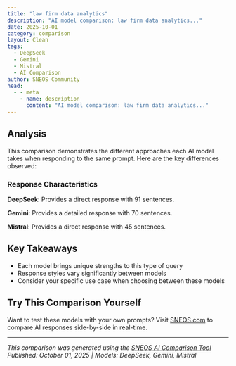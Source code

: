 ```yaml
---
title: "law firm data analytics"
description: "AI model comparison: law firm data analytics..."
date: 2025-10-01
category: comparison
layout: Clean
tags:
  - DeepSeek
  - Gemini
  - Mistral
  - AI Comparison
author: SNEOS Community
head:
  - - meta
    - name: description
      content: "AI model comparison: law firm data analytics..."
---
```


<ChatComparison
  title="law firm data analytics"
  prompt="law firm data analytics"
  :responses='{
    "DeepSeek": "Of course. This is a fantastic and highly relevant topic. Law firm data analytics is the practice of collecting, processing, and analyzing data to generate insights that improve decision-making, efficiency, and profitability.\n\nHere\u2019s a comprehensive breakdown of law firm data analytics, covering its importance, key areas, types of data, implementation steps, and challenges.\n\n---\n\n### **Why is Data Analytics Crucial for Modern Law Firms?**\n\nMoving from intuition-based to data-driven decision-making provides a significant competitive advantage.\n\n*   **Improve Profitability:** Identify the most profitable practice areas, clients, and matter types. Analyze realization rates (billable vs. collected) and pinpoint inefficiencies.\n*   **Enhance Operational Efficiency:** Discover bottlenecks in workflows (e.g., document review, contract drafting). Optimize resource allocation and staff utilization.\n*   **Mitigate Risk:** Analyze historical data to predict case outcomes, assess litigation risks, and set more accurate client expectations.\n*   **Win and Retain Business:** Use data to demonstrate value to existing clients and craft more compelling pitches for potential clients.\n*   **Strategic Planning:** Make informed decisions about firm growth, such as which practice areas to expand, which markets to enter, or potential mergers.\n*   **Competitive Intelligence:** Benchmark the firm\u0027s performance against industry standards.\n\n---\n\n### **Key Areas for Law Firm Data Analytics**\n\nData analytics can be applied across nearly every function of a law firm.\n\n#### 1. Financial \u0026 Business Intelligence\nThis is the most common starting point.\n*   **Profitability Analysis:** Profitability by client, matter, practice area, timekeeper, and office.\n*   **Time \u0026 Billing:** Realization rates (standard, billed, collected), write-offs/downs, average collection time, and time entry patterns.\n*   **Budget vs. Actual:** Track matter budgets against actual hours and costs.\n*   **Revenue Forecasting:** Predict future cash flow based on current work-in-progress (WIP) and billed accounts.\n\n#### 2. Client \u0026 Matter Analytics\nFocusing on the core work and relationships.\n*   **Client Lifetime Value (CLV):** Identify which clients are most valuable over the long term.\n*   **Matter Lifecycle Analysis:** Understand the typical timeline, cost, and resources required for different types of matters.\n*   **Pricing Strategy:** Analyze data to support alternative fee arrangements (AFAs) instead of pure hourly billing.\n*   **Client Satisfaction:** Correlate financial data with feedback from surveys to understand what drives client retention.\n\n#### 3. Litigation \u0026 Practice Analytics\nLeveraging data for legal strategy.\n*   **Predictive Analytics:** Analyze historical case data to predict the likelihood of success, potential settlement value, or judge/jury tendencies.\n*   **E-Discovery Optimization:** Use analytics to categorize, cluster, and prioritize document review, saving significant time and cost.\n*   **Precedent \u0026 Research Analysis:** Identify which arguments, motions, or precedents are most successful in specific courts or before certain judges.\n\n#### 4. Operational \u0026 Talent Analytics\nOptimizing the firm\u0027s internal engine.\n*   **Resource Allocation:** Ensure the right lawyers and staff are assigned to the right matters based on expertise, capacity, and cost.\n*   **Talent Management:** Analyze associate performance, track career progression, and identify factors that lead to attorney retention or attrition.\n*   **Marketing \u0026 Business Development:** Track the ROI of marketing campaigns, which referral sources generate the best clients, and the success rate of pitches.\n\n---\n\n### **Types of Data Used**\n\nLaw firms generate vast amounts of structured and unstructured data.\n\n*   **Structured Data:**\n    *   **Time \u0026 Billing Entries:** Hours, rates, tasks, descriptions.\n    *   **Financial Systems:** Invoices, payments, expenses.\n    *   **CRM (Client Relationship Management):** Client contact info, matter details, pitch outcomes.\n    *   **HR Systems:** Employee data, salaries, reviews.\n\n*   **Unstructured Data (requires more advanced tools like NLP):**\n    *   **Case Documents:** Pleadings, motions, briefs, and discovery materials.\n    *   **Contracts \u0026 Agreements:** Clauses, terms, obligations.\n    *   **Emails \u0026 Communications:**\n    *   **Legal Research:** Case law, statutes, rulings.\n\n---\n\n### **The Implementation Journey: How to Get Started**\n\nImplementing a data analytics program is a strategic initiative, not just a technical one.\n\n1.  **Define Objectives \u0026 Key Questions:** Start with the business problem, not the data. What do you want to know? (e.g., \u0022Why are we losing money on large M\u0026A deals?\u0022)\n2.  **Audit \u0026 Consolidate Data Sources:** Identify where your data lives (practice management system, billing, CRM, documents). Data silos are the biggest barrier.\n3.  **Invest in Technology \u0026 Tools:**\n    *   **Basic:** Built-in reports from your practice management (Clio, PracticePanther) or financial (Elite 3E, Aderant) software.\n    *   **Intermediate:** Business Intelligence (BI) platforms like **Microsoft Power BI**, **Tableau**, or **Qlik**. These connect to your databases to create interactive dashboards.\n    *   **Advanced:** Specialized Legal Analytics tools like **Lex Machina**, **Westlaw Edge**, **Bloomberg Law**, or **Premonition** for litigation intelligence. AI-powered contract analysis tools like **Kira Systems** or **Luminance**.\n4.  **Build or Acquire Expertise:** You need someone who understands both the law and data. This could be a dedicated Data Analyst, a \u0022Knowledge Manager,\u0022 or a financially savvy lawyer.\n5.  **Create a Data-Driven Culture:** Encourage lawyers and staff to use dashboards and insights in their daily work. Leadership must champion this shift.\n6.  **Focus on Data Governance \u0026 Quality:** Establish processes to ensure data is entered consistently and accurately. \u0022Garbage in, garbage out\u0022 is a major risk.\n\n---\n\n### **Challenges \u0026 Pitfalls**\n\n*   **Data Silos \u0026 Integration:** Getting different systems to \u0022talk\u0022 to each other is often the most difficult technical challenge.\n*   **Data Quality:** Inconsistent time entry, matter opening, or client naming conventions can render analysis useless.\n*   **Cultural Resistance:** Lawyers are trained on precedent and individual case merit, which can conflict with aggregate, statistical insights. The \u0022art of lawyering\u0022 vs. the \u0022science of data.\u0022\n*   **Cost \u0026 Resources:** Advanced tools and skilled personnel require investment.\n*   **Ethical and Confidentiality Concerns:** Analyzing client data must be done with strict adherence to confidentiality and ethical walls, especially when dealing with adverse parties.\n\n### **The Future: Predictive AI and Beyond**\n\nThe future of law firm analytics is moving from **descriptive** (\u0022What happened?\u0022) to **diagnostic** (\u0022Why did it happen?\u0022) to **predictive** (\u0022What will happen?\u0022) and **prescriptive** (\u0022What should we do?\u0022).\n\nAI and machine learning will increasingly be used to:\n*   Predict case outcomes with high accuracy.\n*   Automatically flag risky clauses in contracts.\n*   Provide real-time guidance on optimal legal strategies.\n\n**In conclusion,** law firm data analytics is no longer a luxury for the largest firms. It is a core competency for any firm that wants to remain competitive, profitable, and deliver the highest value to its clients in the modern legal landscape.",
    "Gemini": "Law firm data analytics is the process of using data analysis techniques to improve various aspects of law firm operations, from client acquisition and matter management to financial performance and risk mitigation. It involves collecting, cleaning, analyzing, and interpreting data from various sources to gain insights that can inform strategic decision-making and improve efficiency.\n\nHere\u0027s a breakdown of key areas and applications of data analytics in law firms:\n\n**1. Business Development \u0026 Marketing:**\n\n*   **Client Acquisition \u0026 Retention:**\n    *   **Targeting:** Identifying the most profitable and promising client segments based on industry, size, and legal needs.\n    *   **Marketing ROI:** Measuring the effectiveness of marketing campaigns and optimizing strategies for better lead generation.\n    *   **Client Churn Prediction:** Identifying clients at risk of leaving and proactively addressing their concerns.\n    *   **Referral Source Analysis:** Tracking referral sources and identifying the most valuable connections.\n    *   **Competitive Analysis:**  Monitoring competitors\u0027 strategies and market positioning.\n*   **Example:** Analyzing past marketing campaigns to identify which channels (e.g., LinkedIn, conferences, webinars) generated the most qualified leads and resulted in the highest conversion rates.\n\n**2. Matter Management \u0026 Legal Operations:**\n\n*   **Case Outcome Prediction:** Using historical case data to predict the likelihood of success in similar future cases.  This can help with case selection and strategy.\n*   **E-Discovery Optimization:**  Identifying relevant documents quickly and efficiently using predictive coding and text analytics, reducing e-discovery costs.\n*   **Legal Research Efficiency:**  Analyzing research patterns to identify the most effective resources and strategies for legal research.\n*   **Risk Assessment:**  Evaluating potential legal risks based on past cases and industry trends.\n*   **Project Management:**  Tracking case progress, managing deadlines, and allocating resources effectively.\n*   **Knowledge Management:**  Building a searchable repository of past work product to improve efficiency and consistency.\n*   **Contract Analysis:** Using AI to analyze contracts, identify key clauses, and assess risk.  This is particularly useful for due diligence.\n*   **Example:**  Analyzing data from past litigation cases to identify key factors that contribute to successful outcomes in similar disputes. This information can inform case strategy and improve the chances of winning.\n\n**3. Financial Management:**\n\n*   **Billing Analysis:** Identifying billing inefficiencies and optimizing billing practices to improve revenue collection.\n*   **Time Tracking Analysis:**  Analyzing how lawyers spend their time to identify areas for improvement in productivity.\n*   **Profitability Analysis:**  Determining the profitability of different practice areas, clients, and types of matters.\n*   **Budgeting \u0026 Forecasting:**  Developing accurate budgets and forecasts based on historical data and market trends.\n*   **Expense Management:**  Identifying opportunities to reduce expenses and improve cost efficiency.\n*   **Example:**  Analyzing billing data to identify patterns in time spent on specific tasks, allowing the firm to develop more efficient workflows and improve profitability per hour.\n\n**4. Human Resources:**\n\n*   **Employee Performance Analysis:**  Evaluating employee performance and identifying areas for improvement.\n*   **Recruitment \u0026 Retention:**  Identifying the most effective recruitment strategies and improving employee retention rates.\n*   **Compensation Analysis:**  Developing competitive compensation packages based on market data and employee performance.\n*   **Diversity \u0026 Inclusion:**  Tracking diversity metrics and identifying opportunities to promote a more inclusive workplace.\n*   **Example:**  Analyzing employee performance data to identify top-performing lawyers and understand the factors that contribute to their success. This information can be used to develop training programs and mentoring opportunities for other employees.\n\n**5. Risk Management \u0026 Compliance:**\n\n*   **Conflicts of Interest:** Identifying and mitigating potential conflicts of interest.\n*   **Compliance Monitoring:**  Monitoring compliance with ethical rules and regulations.\n*   **Data Security:**  Identifying and mitigating data security risks.\n*   **Example:**  Using data analytics to proactively identify potential conflicts of interest by analyzing client relationships and past cases.\n\n**Tools \u0026 Technologies:**\n\n*   **Business Intelligence (BI) Platforms:**  Tableau, Power BI, Qlik Sense\n*   **Data Mining Software:**  RapidMiner, Knime\n*   **Statistical Software:**  R, SPSS, SAS\n*   **Machine Learning Platforms:**  TensorFlow, PyTorch\n*   **Natural Language Processing (NLP) Tools:**  NLTK, spaCy\n*   **Legal Specific Software:**  Many legal software platforms now offer built-in analytics capabilities.  Examples include Clio, NetDocuments, iManage, and Relativity.\n\n**Benefits of Law Firm Data Analytics:**\n\n*   **Improved Decision-Making:**  Data-driven insights lead to better-informed and more effective decisions.\n*   **Increased Efficiency:**  Automation and optimization of workflows save time and resources.\n*   **Enhanced Profitability:**  Improved billing practices, better resource allocation, and increased client retention drive revenue growth.\n*   **Reduced Risk:**  Proactive identification and mitigation of legal and operational risks.\n*   **Competitive Advantage:**  Firms that effectively use data analytics gain a competitive edge in the legal market.\n*   **Better Client Service:** Understanding client needs and providing more personalized and effective legal services.\n\n**Challenges of Implementation:**\n\n*   **Data Silos:** Data is often stored in disparate systems, making it difficult to access and analyze.\n*   **Data Quality:**  Data may be incomplete, inaccurate, or inconsistent.\n*   **Lack of Expertise:**  Firms may lack the internal expertise to effectively use data analytics tools and techniques.\n*   **Resistance to Change:**  Some lawyers and staff may be resistant to adopting new technologies and processes.\n*   **Cost:**  Implementing data analytics solutions can be expensive.\n*   **Data Security and Privacy:**  Protecting sensitive client data is critical.\n\n**Key Considerations for Implementation:**\n\n*   **Define clear goals and objectives.**  What specific problems are you trying to solve?\n*   **Identify the data sources that are relevant to your goals.**\n*   **Clean and prepare the data for analysis.**\n*   **Choose the right tools and technologies.**\n*   **Develop a data analytics strategy that aligns with your firm\u0027s overall business strategy.**\n*   **Invest in training and development for your staff.**\n*   **Monitor and evaluate the results of your data analytics initiatives.**\n*   **Ensure compliance with data privacy regulations (e.g., GDPR, CCPA).**\n\nIn conclusion, law firm data analytics is a powerful tool that can help firms improve their operations, increase profitability, and gain a competitive advantage. While there are challenges to implementation, the potential benefits are significant.  As the legal industry becomes increasingly competitive, data analytics will become an essential capability for law firms of all sizes.\n",
    "Mistral": "Law firm data analytics involves the use of data and analytical tools to gain insights, improve decision-making, and enhance operational efficiency within a law firm. Here are some key areas where data analytics can be applied:\n\n### 1. **Client Management**\n   - **Client Relationship Management (CRM):** Analyzing client data to understand client needs, preferences, and behaviors. This can help in personalizing services and improving client retention.\n   - **Client Profitability:** Assessing which clients are most profitable and identifying opportunities to increase revenue from existing clients.\n\n### 2. **Case Management**\n   - **Case Outcomes:** Analyzing historical case data to predict outcomes and identify patterns that can inform future strategies.\n   - **Case Workflow:** Optimizing case workflows by identifying bottlenecks and inefficiencies.\n\n### 3. **Financial Management**\n   - **Billing and Collections:** Analyzing billing data to ensure accurate and timely invoicing, and improving collection rates.\n   - **Cost Analysis:** Identifying areas where costs can be reduced without compromising service quality.\n\n### 4. **Human Resources**\n   - **Employee Performance:** Tracking and analyzing employee performance metrics to identify top performers and areas for improvement.\n   - **Workload Distribution:** Ensuring that work is evenly distributed among staff to prevent burnout and maximize productivity.\n\n### 5. **Marketing and Business Development**\n   - **Market Trends:** Analyzing market data to identify new opportunities and trends.\n   - **Campaign Effectiveness:** Measuring the success of marketing campaigns and adjusting strategies accordingly.\n\n### 6. **Risk Management**\n   - **Compliance:** Ensuring compliance with regulatory requirements by monitoring and analyzing relevant data.\n   - **Fraud Detection:** Using data analytics to detect and prevent fraudulent activities.\n\n### 7. **Technology and Innovation**\n   - **Technology Adoption:** Analyzing the effectiveness of new technologies and tools adopted by the firm.\n   - **Cybersecurity:** Monitoring and analyzing data to detect and mitigate cybersecurity threats.\n\n### Tools and Technologies\n- **Business Intelligence (BI) Tools:** Software like Tableau, Power BI, and QlikView can help visualize data and generate reports.\n- **Data Warehousing:** Centralized repositories for storing and managing large volumes of data.\n- **Machine Learning and AI:** Advanced analytics techniques for predictive modeling and pattern recognition.\n- **CRM Systems:** Tools like Salesforce and HubSpot for managing client relationships.\n- **Case Management Software:** Solutions like Clio, PracticePanther, and MyCase for managing legal cases.\n\n### Implementation Steps\n1. **Data Collection:** Gather data from various sources such as case files, billing systems, CRM, and HR systems.\n2. **Data Cleaning:** Ensure data is accurate, complete, and consistent.\n3. **Data Integration:** Combine data from different sources into a unified dataset.\n4. **Data Analysis:** Use analytical tools to derive insights from the data.\n5. **Reporting:** Generate reports and dashboards to communicate findings to stakeholders.\n6. **Actionable Insights:** Use the insights to make data-driven decisions and implement changes.\n\n### Challenges\n- **Data Privacy:** Ensuring that client data is handled in compliance with privacy regulations.\n- **Data Quality:** Maintaining high-quality data to ensure accurate analysis.\n- **Technological Infrastructure:** Having the right tools and systems in place to support data analytics.\n- **Skills Gap:** Ensuring that staff have the necessary skills to interpret and act on data insights.\n\nBy leveraging data analytics, law firms can make more informed decisions, improve operational efficiency, and ultimately enhance their competitive edge in the legal market."
  }'
  published-date="21:50"
/>

## Analysis

This comparison demonstrates the different approaches each AI model takes when responding to the same prompt. Here are the key differences observed:

### Response Characteristics

**DeepSeek**: Provides a direct response with 91 sentences. 

**Gemini**: Provides a detailed response with 70 sentences. 

**Mistral**: Provides a direct response with 45 sentences. 

## Key Takeaways

- Each model brings unique strengths to this type of query
- Response styles vary significantly between models
- Consider your specific use case when choosing between these models

## Try This Comparison Yourself

Want to test these models with your own prompts? Visit [SNEOS.com](https://sneos.com) to compare AI responses side-by-side in real-time.

---

*This comparison was generated using the [SNEOS AI Comparison Tool](https://sneos.com)*
*Published: October 01, 2025 | Models: DeepSeek, Gemini, Mistral*
